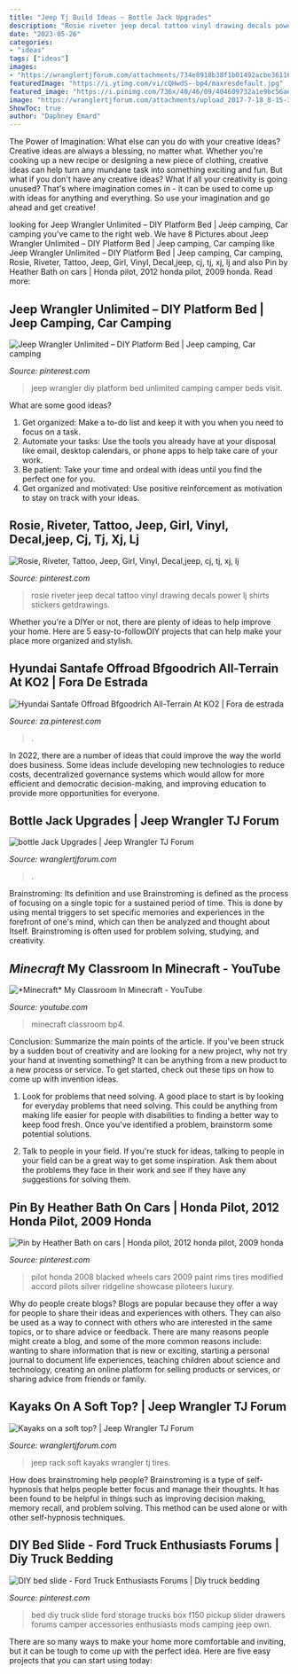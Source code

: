 ```yaml
---
title: "Jeep Tj Build Ideas ~ Bottle Jack Upgrades"
description: "Rosie riveter jeep decal tattoo vinyl drawing decals power lj shirts stickers getdrawings"
date: "2023-05-26"
categories:
- "ideas"
tags: ["ideas"]
images:
- "https://wranglertjforum.com/attachments/734e8918b38f1b01492acbe36116262f-jpg.16774/"
featuredImage: "https://i.ytimg.com/vi/cQHwdS--bp4/maxresdefault.jpg"
featured_image: "https://i.pinimg.com/736x/40/46/09/404609732a1e9bc56ae103b4007f811e--offroad.jpg"
image: "https://wranglertjforum.com/attachments/upload_2017-7-18_8-15-33-png.19003/"
ShowToc: true
author: "Daphney Emard"
---
```



The Power of Imagination: What else can you do with your creative ideas?
Creative ideas are always a blessing, no matter what. Whether you're cooking up a new recipe or designing a new piece of clothing, creative ideas can help turn any mundane task into something exciting and fun. But what if you don't have any creative ideas? What if all your creativity is going unused? That's where imagination comes in - it can be used to come up with ideas for anything and everything. So use your imagination and go ahead and get creative!

	

		
looking for Jeep Wrangler Unlimited – DIY Platform Bed | Jeep camping, Car camping you've came to the right web. We have 8 Pictures about Jeep Wrangler Unlimited – DIY Platform Bed | Jeep camping, Car camping like Jeep Wrangler Unlimited – DIY Platform Bed | Jeep camping, Car camping, Rosie, Riveter, Tattoo, Jeep, Girl, Vinyl, Decal,jeep, cj, tj, xj, lj and also Pin by Heather Bath on cars | Honda pilot, 2012 honda pilot, 2009 honda. Read more:
		
    
## Jeep Wrangler Unlimited – DIY Platform Bed | Jeep Camping, Car Camping

<img loading=lazy src="https://i.pinimg.com/736x/45/52/bf/4552bfbbeb64fa7876bbf64b17dad6c0.jpg" onerror="this.onerror=null;this.src='https://tse3.mm.bing.net/th?id=OIP.gC5M21yk2E1DB1gcncjzEQHaHa&amp;pid=15.1';" alt="Jeep Wrangler Unlimited – DIY Platform Bed | Jeep camping, Car camping">

_Source: pinterest.com_

>jeep wrangler diy platform bed unlimited camping camper beds visit. 

	

What are some good ideas?
1. Get organized: Make a to-do list and keep it with you when you need to focus on a task.
2. Automate your tasks: Use the tools you already have at your disposal like email, desktop calendars, or phone apps to help take care of your work.
3. Be patient: Take your time and ordeal with ideas until you find the perfect one for you.
4. Get organized and motivated: Use positive reinforcement as motivation to stay on track with your ideas.

    
## Rosie, Riveter, Tattoo, Jeep, Girl, Vinyl, Decal,jeep, Cj, Tj, Xj, Lj

<img loading=lazy src="https://i.pinimg.com/736x/e4/3e/eb/e43eeba1dc00248e969c8a08165bf6f8.jpg?b=t" onerror="this.onerror=null;this.src='https://tse4.mm.bing.net/th?id=OIP.UfmXHJjNK3c10rLXBgyk8gHaJ4&amp;pid=15.1';" alt="Rosie, Riveter, Tattoo, Jeep, Girl, Vinyl, Decal,jeep, cj, tj, xj, lj">

_Source: pinterest.com_

>rosie riveter jeep decal tattoo vinyl drawing decals power lj shirts stickers getdrawings. 

	

Whether you're a DIYer or not, there are plenty of ideas to help improve your home. Here are 5 easy-to-followDIY projects that can help make your place more organized and stylish.

    
## Hyundai Santafe Offroad Bfgoodrich All-Terrain At KO2 | Fora De Estrada

<img loading=lazy src="https://i.pinimg.com/736x/40/46/09/404609732a1e9bc56ae103b4007f811e--offroad.jpg" onerror="this.onerror=null;this.src='https://tse1.mm.bing.net/th?id=OIP.YzFapFqaM8oLmWIwSurQ9AHaFj&amp;pid=15.1';" alt="Hyundai Santafe Offroad Bfgoodrich All-Terrain At KO2 | Fora de estrada">

_Source: za.pinterest.com_

>. 

	

In 2022, there are a number of ideas that could improve the way the world does business. Some ideas include developing new technologies to reduce costs, decentralized governance systems which would allow for more efficient and democratic decision-making, and improving education to provide more opportunities for everyone.

    
## Bottle Jack Upgrades | Jeep Wrangler TJ Forum

<img loading=lazy src="https://wranglertjforum.com/attachments/upload_2017-7-18_8-15-33-png.19003/" onerror="this.onerror=null;this.src='https://tse4.mm.bing.net/th?id=OIP.6yV0EwnDHnntTSHBmzKzxAHaE6&amp;pid=15.1';" alt="bottle Jack Upgrades | Jeep Wrangler TJ Forum">

_Source: wranglertjforum.com_

>. 

	

Brainstroming: Its definition and use
Brainstroming is defined as the process of focusing on a single topic for a sustained period of time. This is done by using mental triggers to set specific memories and experiences in the forefront of one's mind, which can then be analyzed and thought about Itself. Brainstroming is often used for problem solving, studying, and creativity.

    
## *Minecraft* My Classroom In Minecraft - YouTube

<img loading=lazy src="https://i.ytimg.com/vi/cQHwdS--bp4/maxresdefault.jpg" onerror="this.onerror=null;this.src='https://tse2.mm.bing.net/th?id=OIP.au0i7J7w_wmqLQP-CMPhvgHaEK&amp;pid=15.1';" alt="*Minecraft* My Classroom In Minecraft - YouTube">

_Source: youtube.com_

>minecraft classroom bp4. 

	

Conclusion: Summarize the main points of the article.
If you've been struck by a sudden bout of creativity and are looking for a new project, why not try your hand at inventing something? It can be anything from a new product to a new process or service. To get started, check out these tips on how to come up with invention ideas.
1. Look for problems that need solving. A good place to start is by looking for everyday problems that need solving. This could be anything from making life easier for people with disabilities to finding a better way to keep food fresh. Once you've identified a problem, brainstorm some potential solutions.

2. Talk to people in your field. If you're stuck for ideas, talking to people in your field can be a great way to get some inspiration. Ask them about the problems they face in their work and see if they have any suggestions for solving them.

    
## Pin By Heather Bath On Cars | Honda Pilot, 2012 Honda Pilot, 2009 Honda

<img loading=lazy src="https://i.pinimg.com/736x/65/e1/5c/65e15c3e0cef61640e1e36d8bd8a7627---honda-pilot-honda-acura.jpg" onerror="this.onerror=null;this.src='https://tse4.mm.bing.net/th?id=OIP.GzGUr_4p-_YFIg9xSXf_KAHaE7&amp;pid=15.1';" alt="Pin by Heather Bath on cars | Honda pilot, 2012 honda pilot, 2009 honda">

_Source: pinterest.com_

>pilot honda 2008 blacked wheels cars 2009 paint rims tires modified accord pilots silver ridgeline showcase piloteers luxury. 

	

Why do people create blogs?
Blogs are popular because they offer a way for people to share their ideas and experiences with others. They can also be used as a way to connect with others who are interested in the same topics, or to share advice or feedback. There are many reasons people might create a blog, and some of the more common reasons include: wanting to share information that is new or exciting, starting a personal journal to document life experiences, teaching children about science and technology, creating an online platform for selling products or services, or sharing advice from friends or family.

    
## Kayaks On A Soft Top? | Jeep Wrangler TJ Forum

<img loading=lazy src="https://wranglertjforum.com/attachments/734e8918b38f1b01492acbe36116262f-jpg.16774/" onerror="this.onerror=null;this.src='https://tse1.mm.bing.net/th?id=OIP.AW6_YsLjkEd2SL8sGMmvbwHaFj&amp;pid=15.1';" alt="Kayaks on a soft top? | Jeep Wrangler TJ Forum">

_Source: wranglertjforum.com_

>jeep rack soft kayaks wrangler tj tires. 

	

How does brainstroming help people?
Brainstroming is a type of self-hypnosis that helps people better focus and manage their thoughts. It has been found to be helpful in things such as improving decision making, memory recall, and problem solving. This method can be used alone or with other self-hypnosis techniques.

    
## DIY Bed Slide - Ford Truck Enthusiasts Forums | Diy Truck Bedding

<img loading=lazy src="https://i.pinimg.com/736x/29/a2/da/29a2da0994f4dbd964cd082ff39698a7--truck-camping-diy-bed.jpg" onerror="this.onerror=null;this.src='https://tse1.mm.bing.net/th?id=OIP.xhObDD2vGIIUfQnwR8tapAHaH1&amp;pid=15.1';" alt="DIY bed slide - Ford Truck Enthusiasts Forums | Diy truck bedding">

_Source: pinterest.com_

>bed diy truck slide ford storage trucks box f150 pickup slider drawers forums camper accessories enthusiasts mods camping jeep own. 

	

There are so many ways to make your home more comfortable and inviting, but it can be tough to come up with the perfect idea. Here are five easy projects that you can start using today: 

